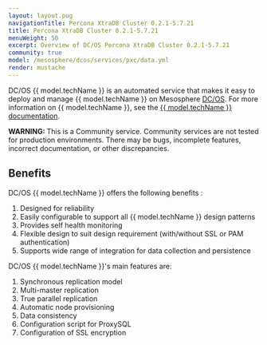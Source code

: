 ```yaml
---
layout: layout.pug
navigationTitle: Percona XtraDB Cluster 0.2.1-5.7.21
title: Percona XtraDB Cluster 0.2.1-5.7.21
menuWeight: 50
excerpt: Overview of DC/OS Percona XtraDB Cluster 0.2.1-5.7.21
community: true
model: /mesosphere/dcos/services/pxc/data.yml
render: mustache
---
```


DC/OS {{ model.techName }} is an automated service that makes it easy to deploy and manage {{ model.techName }} on Mesosphere [DC/OS](https://mesosphere.com/product/). For more information on {{ model.techName }}, see the [{{ model.techName }} documentation](https://www.percona.com/software/mysql-database/percona-xtradb-cluster/).

<p class="message--warning"><strong>WARNING: </strong>This is a Community service. Community services are not tested for production environments. There may be bugs, incomplete features, incorrect documentation, or other discrepancies.</p>

## Benefits
DC/OS {{ model.techName }} offers the following benefits :
1. Designed for reliability
1. Easily configurable to support all {{ model.techName }} design patterns
1. Provides self health monitoring
1. Flexible design to suit design requirement (with/without SSL or PAM authentication)
1. Supports wide range of integration for data collection and persistence

DC/OS {{ model.techName }}'s main features are:
1. Synchronous replication model
1. Multi-master replication
1. True parallel replication
1. Automatic node provisioning
1. Data consistency
1. Configuration script for ProxySQL
1. Configuration of SSL encryption
